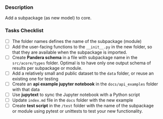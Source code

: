 <!--
Please complete the following sections when you submit your pull request.
Note that text within html comment tags will not be rendered.
-->

### Description

Add a subpackage (as new model) to core.

### Tasks Checklist

- [ ] The folder names defines the name of the subpackage (module)
- [ ] Add the user-facing functions to the `__init__.py` in the new folder, so that
      they are available when the subpackage is imported.
- [ ] Create **Pandera schema** in a file with subpackage name in the `src/acore/types` folder.
      Optimal is to have only one output schema of results per subpackage or module.
- [ ] Add a relatively small and public dataset to the `data` folder, or reuse an existing one for testing
- [ ] Create an **api example jupyter notebook** in the `docs/api_examples` folder with that data
- [ ] Use **jupytext** to sync the Jupyter notebook with a Python script
- [ ] Update `index.md` file in the `docs` folder with the new example
- [ ] Create **test script** in the `/test` folder with the name of the subpackage or module
      using pytest or unittests to test your new functionality.
